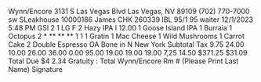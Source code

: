 Wynn/Encore 3131 S Las Vegas Blvd Las Vegas, NV 89109 (702) 770-7000 sw SLeakhouse 10000186 James CHK 260339 IBL 95/1 95 waiter 12/1/2023 5:48 PM GSl 2 1 LG F 2 Hazy IPA I 12.00 1 Goose Island IPA 1 Burraia 1 Octopus 2 * ** ** ** 1 1 1 Gratin 1 Mac Cheese 1 Wild Mushrooms 1 Carrot Cake 2 Double Espresso OA Bone in N New York Subtotal Tax 9.75 24.00 10.00 26.00 36.00 0.00 95.00 19.00 19.00 19.00 7,25 14.50 $371.25 $31.09 Total Due $4 2.34 Gratuity : Total Wynn/Encore Rm # (Please Print Last Name) Signature
